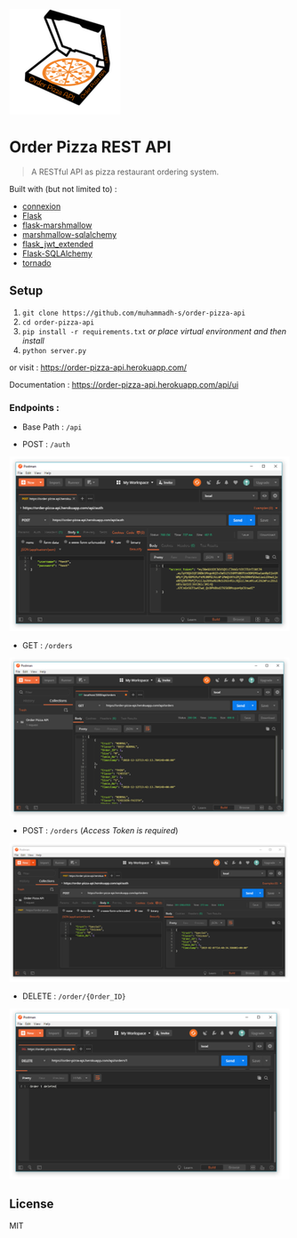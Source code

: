 <img src="images/logo.png" alt="logo" width="200"/>

# Order Pizza REST API
> A RESTful API as pizza restaurant ordering system.


Built with (but not limited to) :
   * [connexion](https://github.com/zalando/connexion)
   * [Flask](https://github.com/pallets/flask)
   * [flask-marshmallow](https://github.com/marshmallow-code/flask-marshmallow)
   * [marshmallow-sqlalchemy](https://github.com/marshmallow-code/marshmallow-sqlalchemy)
   * [flask_jwt_extended](https://github.com/vimalloc/flask-jwt-extended)
   * [Flask-SQLAlchemy](https://github.com/pallets/flask-sqlalchemy)
   * [tornado](https://github.com/tornadoweb/tornado)

## Setup

1. `git clone https://github.com/muhammadh-s/order-pizza-api`
2. `cd order-pizza-api`
3. `pip install -r requirements.txt` 
   _or place virtual environment and then install_
4. `python server.py`

or visit : <https://order-pizza-api.herokuapp.com/>

Documentation : <https://order-pizza-api.herokuapp.com/api/ui>

### Endpoints :

* Base Path : `/api`

* POST : `/auth`    
  
![](images/auth.PNG?raw=true)

* GET : `/orders`

![](images/screenshot.PNG?raw=true)

* POST : `/orders`  (_Access Token is required_)

![](images/post.PNG?raw=true)

* DELETE : `/order/{Order_ID}`

![](images/del.PNG?raw=true)

## License
MIT
